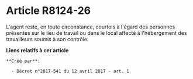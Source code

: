 # Article R8124-26

L'agent reste, en toute circonstance, courtois à l'égard des personnes présentes sur le lieu de travail ou dans le local
affecté à l'hébergement des travailleurs soumis à son contrôle.

**Liens relatifs à cet article**

	**Créé par**:

	  - Décret n°2017-541 du 12 avril 2017 - art. 1
